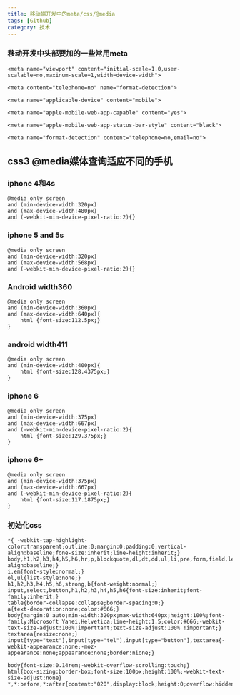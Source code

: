 ```yaml
---
title: 移动端开发中的meta/css/@media
tags: [Github]
category: 技术
---
```

### 移动开发中头部要加的一些常用meta ###
    <meta name="viewport" content="initial-scale=1.0,user-scalable=no,maxinum-scale=1,width=device-width">
     
    <meta content="telephone=no" name="format-detection">
     
    <meta name="applicable-device" content="mobile">
     
    <meta name="apple-mobile-web-app-capable" content="yes">
     
    <meta name="apple-mobile-web-app-status-bar-style" content="black">
     
    <meta name="format-detection" content="telephone=no,email=no">
## css3 @media媒体查询适应不同的手机 ##
### iphone 4和4s ###
    @media only screen
    and (min-device-width:320px)
    and (max-device-width:480px)
    and (-webkit-min-device-pixel-ratio:2){}
### iphone 5 and 5s ###
    @media only screen
    and (min-device-width:320px)
    and (max-device-width:568px)
    and (-webkit-min-device-pixel-ratio:2){}
### Android width360 ###
    @media only screen
    and (min-device-width:360px)
    and (max-device-width:640px){
    	html {font-size:112.5px;}
    }
### android width411 ###
    @media only screen
    and (min-device-width:400px){
    	html {font-size:128.4375px;}
    }
### iphone 6 ###
    @media only screen
    and (min-device-width:375px)
    and (max-device-width:667px)
    and (-webkit-min-device-pixel-ratio:2){
    	html {font-size:129.375px;}
    }
### iphone 6+ ###
    @media only screen
    and (min-device-width:375px)
    and (max-device-width:667px)
    and (-webkit-min-device-pixel-ratio:2){
    	html {font-size:117.1875px;}
    }
    
### 初始化css ###

    *{ -webkit-tap-highlight-color:transparent;outline:0;margin:0;padding:0;vertical-align:baseline;fone-size:inherit;line-height:inherit;}
    body,h1,h2,h3,h4,h5,h6,hr,p,blockquote,dl,dt,dd,ul,li,pre,form,field,legend,button,input,textarea,th,td{margin:0,padding:0,vertical-align:baseline;}
    i,em{font-style:normal;}
    ol,ul{list-style:none;}
    h1,h2,h3,h4,h5,h6,strong,b{font-weight:normal;}
    input,select,button,h1,h2,h3,h4,h5,h6{font-size:inherit;font-family:inherit;}
    table{border-collapse:collapse;border-spacing:0;}
    a{text-decoration:none;color:#666;}
    body{margin:0 auto;min-width:320px;max-width:640px;height:100%;font-family:Microsoft Yahei,Helvetica;line-height:1.5;color:#666;-webkit-text-size-adjust:100%!importtant;text-size-adjust:100% !important;}
    textarea{resize:none;}
    input[type="text"],input[type="tel"],input[type="button"],textarea{-webkit-appearance:none;-moz-appearance:none;appearance:none;border:nione;}
     
    body{font-size:0.14rem;-webkit-overflow-scrolling:touch;}
    html{box-sizing:border-box;font-size:100px;height:100%;-webkit-text-size-adjust:none}
    *,*:before,*:after{content:"020",display:block;height:0;overflow:hidden;clear:both}